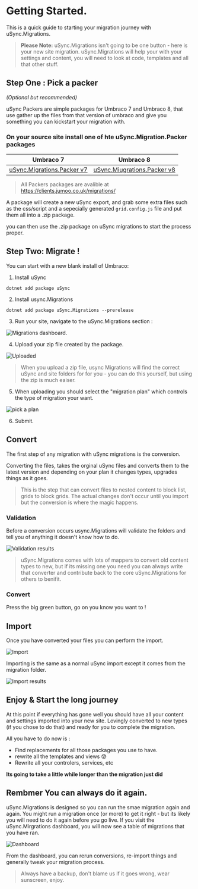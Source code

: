# Getting Started.

This is a quick guide to starting your migration journey with uSync.Migrations. 

> **Please Note:** uSync.Migrations isn't going to be one button - here is your new site migration. uSync.Migrations will help your with your settings and content, you will need to look at code, templates and all that other stuff. 


## Step One : Pick a packer 
*(Optional but recommended)*

uSync Packers are simple packages for Umbraco 7 and Umbraco 8, that use gather up the files from that version of umbraco and give you something you can kickstart your migration with. 

### On your source site install one of hte uSync.Migration.Packer packages

| Umbraco 7 | Umbraco 8
| - | -
| [uSync.Migrations.Packer v7](https://clients.jumoo.co.uk/migrations/uSync.Migrations.Packer_7.0.1.zip) | [uSync.Miugrations.Packer v8](https://clients.jumoo.co.uk/migrations/uSync.Migrations.Packer_8.0.0.zip)

> All Packers packages are avalible at https://clients.jumoo.co.uk/migrations/


A package will create a new uSync export, and grab some extra files such as the css/script and a sepecially generated `grid.config.js` file and put them all into a .zip package. 

you can then use the .zip package on uSync migrations to start the process proper.

## Step Two: Migrate ! 

You can start with a new blank install of Umbraco:

1. Install uSync

```
dotnet add package uSync
```

2. Install usync.Migrations

```
dotnet add package uSync.Migrations --prerelease
```

3. Run your site, navigate to the uSync.Migrations section : 

![Migrations dashboard.](assets/migrations-new.png)

4. Upload your zip file created by the package. 

![Uploaded](assets/migrations-upload.png)

> When you upload a zip file, usync Migrations will find the correct uSync and site folders for for you - you can do this yourself, but using the zip is much eaiser. 

5. When uploading you should select the "migration plan" which controls the type of migration your want. 

![pick a plan](assets/migrations-pickplan.png)

6. Submit.

## Convert 

The first step of any migration with uSync migrations is the conversion.

Converting the files, takes the orginal uSync files and converts them to the latest version and depending on your plan it changes types, upgrades things as it goes. 

> This is the step that can convert files to nested content to block list, grids to block grids. The actual changes don't occur until you import but the conversion is where the magic happens. 

### Validation
Before a conversion occurs usync.Migrations will validate the folders and tell you of anything it doesn't know how to do. 

![Validation results](assets/migrations-validate.png)

> uSync.Migrations comes with lots of mappers to convert old content types to new, but if its missing one you need you can always write that converter and contribute back to the core uSync.Migrations for others to benifit.

### Convert

Press the big green button, go on you know you want to !

## Import

Once you have converted your files you can perform the import. 

![Import](assets/migrations-import.png)

Importing is the same as a normal uSync import except it comes from the migration folder.

![Import results](assets/migrations-import-results.png)

## Enjoy & Start the long journey

At this point if everything has gone well you should have all your content and settings imported into your new site. Lovingly converted to new types (if you chose to do that) and ready for you to complete the migration.

All you have to do now is : 
- Find replacements for all those packages you use to have.
- rewrite all the templates and views 😰
- Rewrite all your controlers, services, etc

**Its going to take a little while longer than the migration just did**

## Rembmer You can always do it again.

uSync.Migrations is designed so you can run the smae migration again and again. You might run a migration once (or more) to get it right - but its likely you will need to do it again before you go live. If you visit the uSync.Mirgrations dashboard, you will now see a table of migrations that you have ran. 

![Dashboard](assets/migrations-dashboard.png)

From the dashboard, you can rerun conversions, re-import things and generally tweak your migration process.


> Always have a backup, don't blame us if it goes wrong, wear sunscreen, enjoy. 